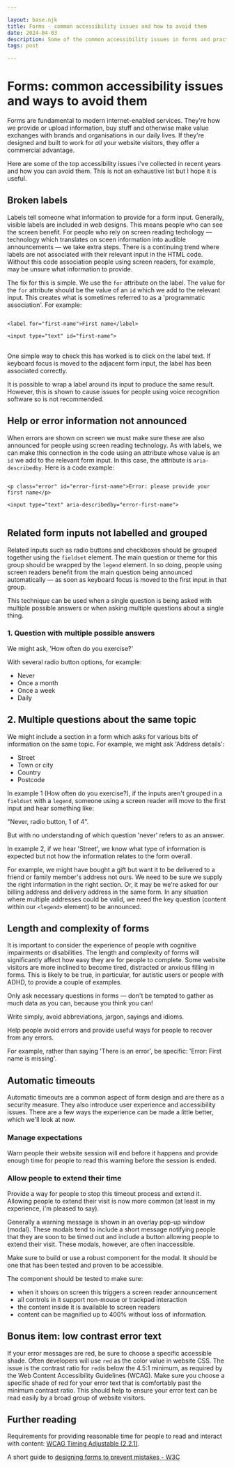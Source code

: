 ```yaml
---

layout: base.njk
title: Forms - common accessibility issues and how to avoid them
date: 2024-04-03
description: Some of the common accessibility issues in forms and practical ways to avoid them
tags: post

---
```


# Forms: common accessibility issues and ways to avoid them

Forms are fundamental to modern internet-enabled services. They're how we provide or upload information, buy stuff and otherwise make value exchanges with brands and organisations in our daily lives. If they're designed and built to work for _all_ your website visitors, they offer a commercial advantage.  

Here are some of the top accessibility issues i've collected in recent years and how you can avoid them. This is not an exhaustive list but I hope it is useful. 

## Broken labels 

Labels tell someone what information to provide for a form input. Generally, visible labels are included in web designs. This means people who can see the screen benefit. For people who rely on screen reading techology &mdash; technology which translates on sceen information into audible announcements &mdash; we take extra steps. There is a continuing trend where labels are not associated with their relevant input in the HTML code. Without this code association people using screen readers, for example, may be unsure what information to provide. 

The fix for this is simple. We use the <code>for</code> attribute on the label. The value for the <code>for</code> attribute should be the value of an <code>id</code> which we add to the relevant input. This creates what is sometimes referred to as a 'programmatic association'. For example:


<pre>
<code>
&lt;label for="first-name"&gt;First name&lt;/label&gt; </br>
&lt;input type="text" id="first-name"&gt;
</code>
</pre>


One simple way to check this has worked is to click on the label text. If keyboard focus is moved to the adjacent form input, the label has been associated correctly. 

It is possible to wrap a label around its input to produce the same result. However, this is shown to cause issues for people using voice recognition software so is not recommended. 

## Help or error information not announced

When errors are shown on screen we must make sure these are also announced for people using screen reading technology. As with labels, we can make this connection in the code using an attribute whose value is an <code>id</code> we add to the relevant form input. In this case, the attribute is <code>aria-describedby</code>. Here is a code example: 

<pre>
<code>
&lt;p class="error" id="error-first-name"&gt;Error: please provide your first name&lt;/p&gt; </br>
&lt;input type="text" aria-describedby="error-first-name"&gt;
</code>
</pre>

## Related form inputs not labelled and grouped
Related inputs such as radio buttons and checkboxes should be grouped together using the <code>fieldset</code> element. The main question or theme for this group should be wrapped by the <code>legend</code> element. In so doing, people using screen readers benefit from the main question being announced automatically &mdash; as soon as keyboard focus is moved to the first input in that group. 

This technique can be used when a single question is being asked with multiple possible answers or when asking multiple questions about a single thing. 

### 1. Question with multiple possible answers

We might ask, 'How often do you exercise?'

With several radio button options, for example:

- Never
- Once a month
- Once a week
- Daily

## 2. Multiple questions about the same topic

We might include a section in a form which asks for various bits of information on the same topic. For example, we might ask 'Address details':

- Street
- Town or city
- Country
- Postcode

In example 1 (How often do you exercise?), if the inputs aren't grouped in a <code>fieldset</code> with a <code>legend</code>, someone using a screen reader will move to the first input and hear something like:

"Never, radio button, 1 of 4". 

But with no understanding of which question 'never' refers to as an answer.  

In example 2, if we hear 'Street', we know what type of information is expected but not how the information relates to the form overall. 

For example, we might have bought a gift but want it to be delivered to a friend or family member's address not ours. We need to be sure we supply the right information in the right section. Or, it may be we're asked for our billing address and delivery address in the same form. In any situation where multiple addresses could be valid, we need the key question (content within our <code>&lt;legend&gt;</code> element) to be announced. 

## Length and complexity of forms

It is important to consider the experience of people with cognitive impairments or disabilities. The length and complexity of forms will significantly affect how easy they are for people to complete. Some website visitors are more inclined to become tired, distracted or anxious filling in forms. This is likely to be true, in particular, for autistic users or people with ADHD, to provide a couple of examples.   

Only ask necessary questions in forms &mdash; don't be tempted to gather as much data as you can, because you think you can! 

Write simply, avoid abbreviations, jargon, sayings and idioms. 

Help people avoid errors and provide useful ways for people to recover from any errors. 

For example, rather than saying 'There is an error', be specific: 'Error: First name is missing'. 

## Automatic timeouts

Automatic timeouts are a common aspect of form design and are there as a security measure. They also introduce user experience and accessibility issues. There are a few ways the experience can be made a little better, which we'll look at now. 

### Manage expectations

Warn people their website session will end before it happens and provide enough time for people to read this warning before the session is ended. 

### Allow people to extend their time

Provide a way for people to stop this timeout process and extend it. Allowing people to extend their visit is now more common (at least in my experience, i'm pleased to say). 

Generally a warning message is shown in an overlay pop-up window (modal). These modals tend to include a short message notifying people that they are soon to be timed out and include a button allowing people to extend their visit. These modals, however, are often inaccessible.

Make sure to build or use a robust component for the modal. It should be one that has been tested and proven to be accessible. 

The component should be tested to make sure: 
- when it shows on screen this triggers a screen reader announcement
- all controls in it support non-mouse or trackpad interaction
- the content inside it is available to screen readers
- content can be magnified up to 400% without loss of information.

## Bonus item: low contrast error text

If your error messages are red, be sure to choose a specific accessible shade. Often developers will use <code>red</code> as the color value in website CSS. The issue is the contrast ratio for <code>red</code>is below the 4.5:1 minimum, as required by the Web Content Accessibility Guidelines (WCAG). Make sure you choose a specific shade of red for your error text that is comfortably past the minimum contrast ratio. This should help to ensure your error text can be read easily by a broad group of website visitors. 

## Further reading

Requirements for providing reasonable time for people to read and interact with content: <a href="https://www.w3.org/WAI/WCAG21/Understanding/timing-adjustable.html">WCAG Timing Adjustable (2.2.1)</a>.

A short guide to <a href="https://www.w3.org/WAI/WCAG2/supplemental/patterns/o4p04-supportive-forms/">designing forms to prevent mistakes - W3C</a>     